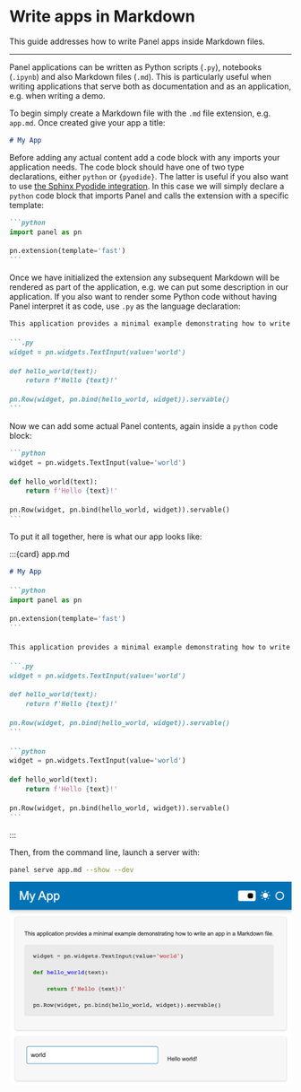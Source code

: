 # Write apps in Markdown

This guide addresses how to write Panel apps inside Markdown files.

---

Panel applications can be written as Python scripts (`.py`), notebooks (`.ipynb`) and also Markdown files (`.md`). This is particularly useful when writing applications that serve both as documentation and as an application, e.g. when writing a demo.

To begin simply create a Markdown file with the `.md` file extension, e.g. `app.md`. Once created give your app a title:

```markdown
# My App
```

Before adding any actual content add a code block with any imports your application needs. The code block should have one of two type declarations, either `python` or `{pyodide}`. The latter is useful if you also want to use [the Sphinx Pyodide integration](../wasm/sphinx). In this case we will simply declare a `python` code block that imports Panel and calls the extension with a specific template:

````markdown
```python
import panel as pn

pn.extension(template='fast')
```
````

Once we have initialized the extension any subsequent Markdown will be rendered as part of the application, e.g. we can put some description in our application. If you also want to render some Python code without having Panel interpret it as code, use `.py` as the language declaration:

````markdown
This application provides a minimal example demonstrating how to write an app in a Markdown file.

```.py
widget = pn.widgets.TextInput(value='world')

def hello_world(text):
    return f'Hello {text}!'

pn.Row(widget, pn.bind(hello_world, widget)).servable()
```
````

Now we can add some actual Panel contents, again inside a `python` code block:

````markdown
```python
widget = pn.widgets.TextInput(value='world')

def hello_world(text):
    return f'Hello {text}!'

pn.Row(widget, pn.bind(hello_world, widget)).servable()
```
````

To put it all together, here is what our app looks like:

:::{card} app.md
````markdown
# My App

```python
import panel as pn

pn.extension(template='fast')
```

This application provides a minimal example demonstrating how to write an app in a Markdown file.

```.py
widget = pn.widgets.TextInput(value='world')

def hello_world(text):
    return f'Hello {text}!'

pn.Row(widget, pn.bind(hello_world, widget)).servable()
```

```python
widget = pn.widgets.TextInput(value='world')

def hello_world(text):
    return f'Hello {text}!'

pn.Row(widget, pn.bind(hello_world, widget)).servable()
```
````
:::

Then, from the command line, launch a server with:

```bash
panel serve app.md --show --dev
```

![The rendered Panel application written as a Markdown file.](../../_static/images/markdown_sample.png)
